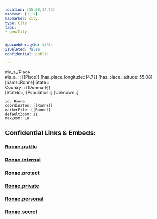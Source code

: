 ```yaml
---
location: [55.08,14.72] 
mapzoom: [7,12] 
mapmarker: city 
type: City
tags:
- geo/City


SpocWebEntityId: 33754
isDeleted: false
confidential: public

---
```

#is_a_/Place  
#is_a_ :: [[Place]] 
[has_place_longitude::14.72] 
[has_place_latitude::55.08] 
[name::Ronne] 
State ::  
Country :: [[Denmark]]  
[StateId::] 
[Population::] 
[Unknown::] 


```leaflet
id: Ronne
coordinates: [[Ronne]] 
markerFile: [[Ronne]] 
defaultZoom: 11 
maxZoom: 18
```


## Confidential Links & Embeds: 

### [Ronne.public](/_public/\Earth\Continent\Europe\Europe~North\Denmark\Regions~Denmark\Hovedstaden\CityRonne.public.md) 

### [Ronne.internal](/_internal/\Earth\Continent\Europe\Europe~North\Denmark\Regions~Denmark\Hovedstaden\CityRonne.internal.md) 

### [Ronne.protect](/_protect/\Earth\Continent\Europe\Europe~North\Denmark\Regions~Denmark\Hovedstaden\CityRonne.protect.md) 

### [Ronne.private](/_private/\Earth\Continent\Europe\Europe~North\Denmark\Regions~Denmark\Hovedstaden\CityRonne.private.md) 

### [Ronne.personal](/_personal/\Earth\Continent\Europe\Europe~North\Denmark\Regions~Denmark\Hovedstaden\CityRonne.personal.md) 

### [Ronne.secret](/_secret/\Earth\Continent\Europe\Europe~North\Denmark\Regions~Denmark\Hovedstaden\CityRonne.secret.md)

